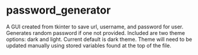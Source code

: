 # password_generator
A GUI created from tkinter to save url, username, and password for user. Generates random password if one not provided. 
Included are two theme options: dark and light. 
Current default is dark theme. 
Theme will need to be updated manually using stored variables found at the top of the file.
